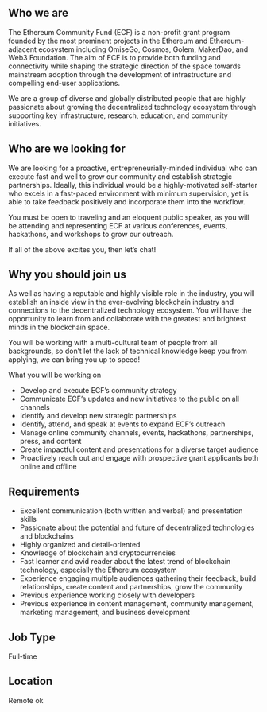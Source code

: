 ## Who we are
The Ethereum Community Fund (ECF) is a non-profit grant program founded by the most prominent projects in the Ethereum and Ethereum-adjacent ecosystem including OmiseGo, Cosmos, Golem, MakerDao, and Web3 Foundation. The aim of ECF is to provide both funding and connectivity while shaping the strategic direction of the space towards mainstream adoption through the development of infrastructure and compelling end-user applications.

We are a group of diverse and globally distributed people that are highly passionate about growing the decentralized technology ecosystem through supporting key infrastructure, research, education, and community initiatives. 

## Who are we looking for
We are looking for a proactive, entrepreneurially-minded individual who can execute fast and well to grow our community and establish strategic partnerships. Ideally, this individual would be a highly-motivated self-starter who excels in a fast-paced environment with minimum supervision, yet is able to take feedback positively and incorporate them into the workflow. 

You must be open to traveling and an eloquent public speaker, as you will be attending and representing ECF at various conferences, events, hackathons, and workshops to grow our outreach. 

If all of the above excites you, then let’s chat!  

## Why you should join us
As well as having a reputable and highly visible role in the industry, you will establish an inside view in the ever-evolving blockchain industry and connections to the decentralized technology ecosystem. You will have the opportunity to learn from and collaborate with the greatest and brightest minds in the blockchain space.

You will be working with a multi-cultural team of people from all backgrounds, so don’t let the lack of technical knowledge keep you from applying, we can bring you up to speed!

What you will be working on
- Develop and execute ECF’s community strategy
- Communicate ECF’s updates and new initiatives to the public on all channels 
- Identify and develop new strategic partnerships 
- Identify, attend, and speak at events to expand ECF’s outreach
- Manage online community channels, events, hackathons, partnerships, press, and content
- Create impactful content and presentations for a diverse target audience
- Proactively reach out and engage with prospective grant applicants both online and offline 

## Requirements
- Excellent communication (both written and verbal) and presentation skills
- Passionate about the potential and future of decentralized technologies and blockchains
- Highly organized and detail-oriented
- Knowledge of blockchain and cryptocurrencies
- Fast learner and avid reader about the latest trend of blockchain technology, especially the Ethereum ecosystem 
- Experience engaging multiple audiences gathering their feedback, build relationships, create content and partnerships, grow the community
- Previous experience working closely with developers
- Previous experience in content management, community management, marketing management, and business development

## Job Type
Full-time

## Location
Remote ok
